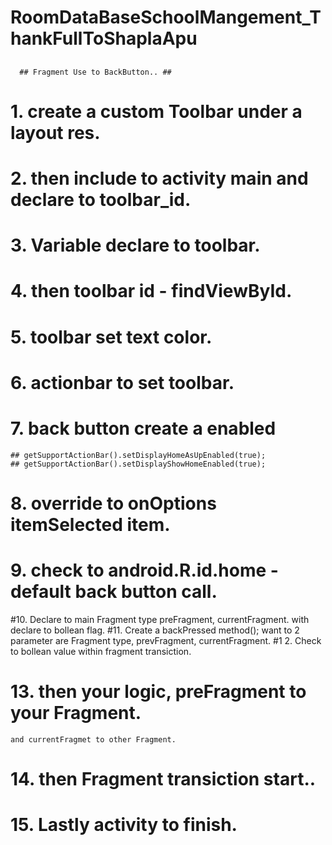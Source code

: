 # RoomDataBaseSchoolMangement_ThankFullToShaplaApu

## 
      ## Fragment Use to BackButton.. ##

# 1. create a custom Toolbar under a layout res.
# 2. then include to activity main and declare to toolbar_id.
# 3. Variable declare to toolbar.
# 4. then toolbar id - findViewById.
# 5. toolbar set text color.
# 6. actionbar to set toolbar.
# 7. back button create a enabled 
    ## getSupportActionBar().setDisplayHomeAsUpEnabled(true);
    ## getSupportActionBar().setDisplayShowHomeEnabled(true);
# 8. override to onOptions itemSelected item.
# 9. check to android.R.id.home - default back button call.
#10. Declare to main Fragment type preFragment, currentFragment.
    with declare to bollean flag.
#11. Create a backPressed method(); 
    want to 2 parameter are Fragment type,
    prevFragment, currentFragment.
#1 2. Check to bollean value within fragment transiction.
# 13. then your logic, preFragment to your Fragment.
    and currentFragmet to other Fragment.
# 14. then Fragment transiction start..
# 15. Lastly activity to finish.
